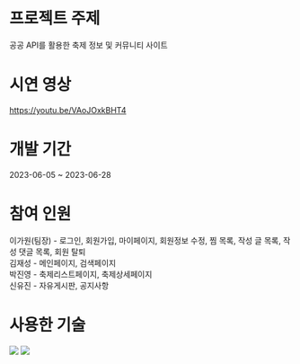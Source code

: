 # 프로젝트 주제
공공 API를 활용한 축제 정보 및 커뮤니티 사이트

# 시연 영상
https://youtu.be/VAoJOxkBHT4

# 개발 기간
2023-06-05 ~ 2023-06-28

# 참여 인원
이가원(팀장) - 로그인, 회원가입, 마이페이지, 회원정보 수정, 찜 목록, 작성 글 목록, 작성 댓글 목록, 회원 탈퇴 <br>
김재성 - 메인페이지, 검색페이지 <br>
박진영 - 축제리스트페이지, 축제상세페이지 <br>
신유진 - 자유게시판, 공지사항 <br>

# 사용한 기술
<img src="https://img.shields.io/badge/PHP-777BB4?style=flat-square&logo=php&logoColor=white"/> <img src="https://img.shields.io/badge/MariaDB-003545?style=flat-square&logo=mariaDB&logoColor=white"/>